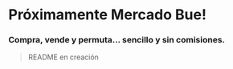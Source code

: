 # Próximamente Mercado Bue!

### Compra, vende y permuta... sencillo y sin comisiones.

> README en creación